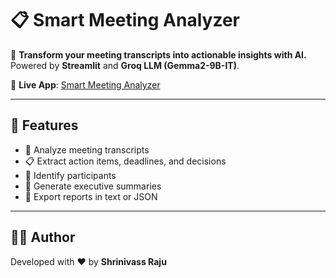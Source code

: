 # 📋 Smart Meeting Analyzer  

🎯 **Transform your meeting transcripts into actionable insights with AI.**  
Powered by **Streamlit** and **Groq LLM (Gemma2-9B-IT)**.  

🔗 **Live App**: [Smart Meeting Analyzer](https://smart-meeting-assistant-ai.streamlit.app)

---

## 🚀 Features  

- 📄 Analyze meeting transcripts  
- 📋 Extract action items, deadlines, and decisions  
- 👥 Identify participants  
- 📝 Generate executive summaries  
- 💾 Export reports in text or JSON  

---

## 👨‍💻 Author  

Developed with ❤️ by **Shrinivass Raju**  
